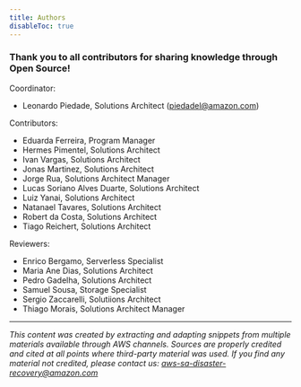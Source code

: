 ```yaml
---
title: Authors
disableToc: true
---
```


### Thank you to all contributors <i class="fas fa-heart"></i> for sharing knowledge through Open Source!

<!---
note: change the url to match the new repo... using old repo as an example placeholder

<br><br>
Acesse: [Contributors page](https://github.com/aws-samples/disaster-recovery-workshop/graphs/contributors) para ver a lista de autores desse conteúdo!
--->

Coordinator: 
- Leonardo Piedade, Solutions Architect (piedadel@amazon.com)

Contributors:
- Eduarda Ferreira, Program Manager
- Hermes Pimentel, Solutions Architect
- Ivan Vargas, Solutions Architect
- Jonas Martinez, Solutions Architect
- Jorge Rua, Solutions Architect Manager
- Lucas Soriano Alves Duarte, Solutions Architect
- Luiz Yanai, Solutions Architect
- Natanael Tavares, Solutions Architect
- Robert da Costa, Solutions Architect
- Tiago Reichert, Solutions Architect

Reviewers:
- Enrico Bergamo, Serverless Specialist
- Maria Ane Dias, Solutions Architect
- Pedro Gadelha, Solutions Architect
- Samuel Sousa, Storage Specialist
- Sergio Zaccarelli, Solutiions Architect
- Thiago Morais, Solutions Architect Manager

---

*This content was created by extracting and adapting snippets from multiple materials available through AWS channels. Sources are properly credited and cited at all points where third-party material was used. If you find any material not credited, please contact us: aws-sa-disaster-recovery@amazon.com*
